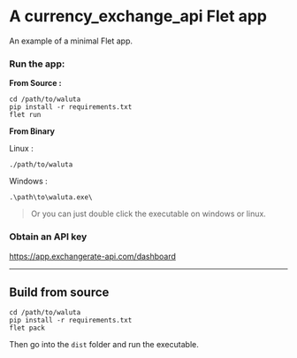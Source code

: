 # A currency_exchange_api Flet app

An example of a minimal Flet app.

### Run the app:

**From Source :**

```
cd /path/to/waluta
pip install -r requirements.txt
flet run
```

**From Binary**

Linux :
```
./path/to/waluta
```
Windows :
```
.\path\to\waluta.exe\
```

> Or you can just double click the executable on windows or linux.

### Obtain an API key

https://app.exchangerate-api.com/dashboard

---

## Build from source

```
cd /path/to/waluta
pip install -r requirements.txt
flet pack
```
Then go into the `dist` folder and run the executable.
